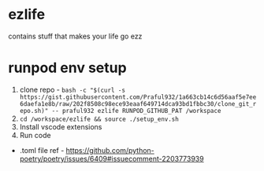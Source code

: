 # ezlife
contains stuff that makes your life go ezz

# runpod env setup
1. clone repo - `bash -c "$(curl -s https://gist.githubusercontent.com/Praful932/1a663cb14c6d56aaf5e7ee6daefa1e8b/raw/202f8508c98ece93eaaf649714dca93bd1fbbc30/clone_git_repo.sh)" -- praful932 ezlife RUNPOD_GITHUB_PAT /workspace`
2. `cd /workspace/ezlife && source ./setup_env.sh`
3. Install vscode extensions
4. Run code

- .toml file ref - https://github.com/python-poetry/poetry/issues/6409#issuecomment-2203773939